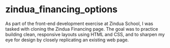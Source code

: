 # zindua_financing_options
As part of the front-end development exercise at Zindua School, I was tasked with cloning the Zindua Financing page. The goal was to practice building clean, responsive layouts using HTML and CSS, and to sharpen my eye for design by closely replicating an existing web page.

